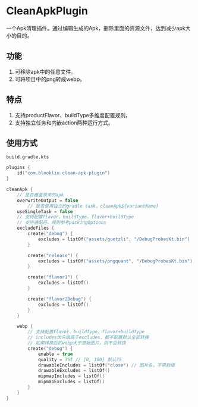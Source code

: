 # CleanApkPlugin
一个Apk清理插件。通过编辑生成的Apk，删除里面的资源文件，达到减少apk大小的目的。
## 功能
1. 可移除apk中的任意文件。
2. 可将项目中的png转成webp。
## 特点
1. 支持productFlavor、buildType多维度配置规则。
2. 支持独立任务和内嵌action两种运行方式。
## 使用方式

`build.gradle.kts`

```kotlin
plugins {
    id("com.blookliu.clean-apk-plugin")
}

cleanApk {
    // 是否覆盖原来的apk
    overwriteOutput = false
		// 是否使用独立的gradle task，cleanApk${variantName}
    useSingleTask = false
    // 支持配置flavor、buildType、flavor+buildType
    // 支持通配符，规则参考packingOptions
    excludeFiles {
        create("debug") {
            excludes = listOf("assets/guetzli", "/DebugProbesKt.bin")
        }

        create("release") {
            excludes = listOf("assets/pngquant", "/DebugProbesKt.bin")
        }

        create("flavor1") {
            excludes = listOf()
        }

        create("flavor2Debug") {
            excludes = listOf()
        }
    }

    webp {
        // 支持配置flavor、buildType、flavor+buildType
        // includes优先级高于excludes，都不配置默认全部转换
        // 如果转换后的webp大于原始图片，则不会转换
        create("debug") {
            enable = true
            quality = 75f // [0, 100] 默认75
            drawableIncludes = listOf("close") // 图片名，不带后缀
            drawableExcludes = listOf()
            mipmapIncludes = listOf()
            mipmapExcludes = listOf()
        }
    }
}
```

